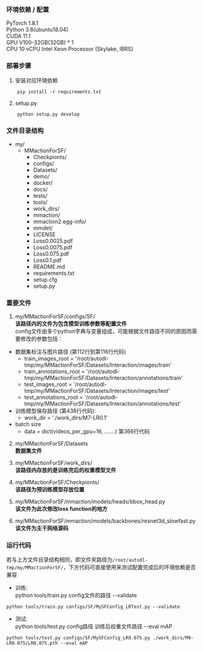 ### 环境依赖 / 配置
PyTorch  1.8.1  
Python  3.8(ubuntu18.04)  
CUDA  11.1  
GPU V100-32GB(32GB) * 1  
CPU 10 vCPU Intel Xeon Processor (Skylake, IBRS)  
### 部署步骤
1. 安装对应环境依赖
```
    pip install -r requirements.txt
```
2. setup.py 
```
    python setup.py develop
```
### 文件目录结构
- my/
  - MMactionForSF/
    - Checkpionts/
    - configs/
    - Datasets/
    - demo/
    - docker/
    - docs/
    - tests/
    - tools/
    - work_dirs/
    - mmaction/
    - mmaction2.egg-info/
    - mmdet/
    - LICENSE
    - Loss0.0025.pdf
    - Loss0.0075.pdf
    - Loss0.075.pdf
    - Loss0.1.pdf
    - README.md
    - requirements.txt
    - setup.cfg
    - setup.py
### 重要文件
1. my/MMactionForSF/configs/SF/  
**该路径内的文件为包含模型训练参数等配置文件**  
config文件由多个python字典与变量组成，可能根据文件路径不同的原因而需要修改的参数包括：
- 数据集标注与图片路径 (第112行到第116行代码)
  - train_images_root = '/root/autodl-tmp/my/MMactionForSF/Datasets/Interaction/images/train'  
  - train_annotations_root = '/root/autodl-tmp/my/MMactionForSF/Datasets/Interaction/annotations/train'
  - test_images_root = '/root/autodl-tmp/my/MMactionForSF/Datasets/Interaction/images/test'
  - test_annotations_root = '/root/autodl-tmp/my/MMactionForSF/Datasets/Interaction/annotations/test' 
- 训练模型保存路径 (第438行代码):
  - work_dir = './work_dirs/M7-LR0.1'
- batch size 
  - data = dict(videos_per_gpu=16, .......) 第366行代码


2. my/MMactionForSF/Datasets  
**数据集文件**


3. my/MMactionForSF/work_dirs/  
**该路径内存放的是训练完后的权重模型文件**


4. my/MMactionForSF/Checkpionts/  
**该路径为预训练模型存放位置**


5. my/MMactionForSF/mmaction/models/heads/bbox_head.py  
**该文件为此次修改loss function的地方**


6. my/MMactionForSF/mmaction/models/backbones/resnet3d_slowfast.py  
**该文件为主干网络源码**  
### 运行代码
若与上方文件目录结构相同，即文件夹路径为`/root/autodl-tmp/my/MMactionForSF/`，下方代码可直接使用来测试配置完成后的环境依赖是否兼容
- 训练:  
python tools/train.py config文件的路径 --validate
``` 
python tools/train.py configs/SF/MySFConfig_LRTest.py --validate
```
- 测试:   
python tools/test.py config路径 训练后权重文件路径 --eval mAP
```
python tools/test.py configs/SF/MySFConfig_LR0.075.py ./work_dirs/M9-LR0.075/LR0.075.pth --eval mAP
```

